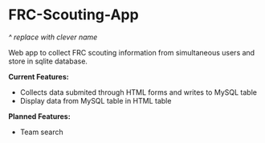 # FRC-Scouting-App
*^ replace with clever name*

Web app to collect FRC scouting information from simultaneous users and store in sqlite database.

**Current Features:**

* Collects data submited through HTML forms and writes to MySQL table
* Display data from MySQL table in HTML table

**Planned Features:**

* Team search
